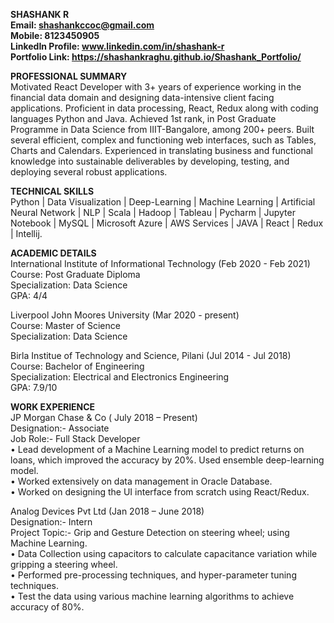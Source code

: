 <b>  SHASHANK R <br /> 
  Email: shashankccoc@gmail.com<br /> 
  Mobile: 8123450905<br /> 
  LinkedIn Profile: www.linkedin.com/in/shashank-r<br/>
  Portfolio Link: https://shashankraghu.github.io/Shashank_Portfolio/</b>

<b>PROFESSIONAL SUMMARY<br /> </b>
Motivated React Developer with 3+ years of experience working in the financial data domain and designing data-intensive client facing applications. Proficient in data processing, React, Redux along with coding languages Python and Java. Achieved 1st rank, in Post Graduate Programme in Data Science from IIIT-Bangalore, among 200+ peers. Built several efficient, complex and functioning web interfaces, such as Tables, Charts and Calendars. Experienced in translating business and functional knowledge into sustainable deliverables by developing, testing, and deploying several robust applications. 

<b>TECHNICAL SKILLS<br /> </b>
Python | Data Visualization | Deep-Learning | Machine Learning | Artificial Neural Network | NLP | Scala | Hadoop | Tableau | Pycharm | Jupyter Notebook | MySQL | Microsoft Azure | AWS Services | JAVA | React | Redux | Intellij.

<b>ACADEMIC DETAILS<br/></b>
International Institute of Informational Technology (Feb 2020 - Feb 2021)<br/>
Course: Post Graduate Diploma<br/>
Specialization: Data Science<br/>
GPA: 4/4

Liverpool John Moores University (Mar 2020 - present) <br/>
Course: Master of Science<br/>
Specialization: Data Science<br/>

Birla Institue of Technology and Science, Pilani (Jul 2014 - Jul 2018)<br/>
Course: Bachelor of Engineering<br/>
Specialization: Electrical and Electronics Engineering<br/>
GPA: 7.9/10

<b>WORK EXPERIENCE<br/></b>
JP Morgan Chase & Co ( July 2018 – Present)<br/>
Designation:- Associate<br/>
Job Role:-  Full Stack Developer<br/>
•	Lead development of a Machine Learning model to predict returns on loans, which improved the accuracy by 20%. Used ensemble deep-learning model.<br/>
•	Worked extensively on data management in Oracle Database.<br/>
•	Worked on designing the UI interface from scratch using React/Redux.<br/>

Analog Devices Pvt Ltd (Jan 2018 – June 2018)<br/>
Designation:- Intern<br/>
Project Topic:- Grip and Gesture Detection on steering wheel; using Machine Learning.<br/>
•	Data Collection using capacitors to calculate capacitance variation while gripping a steering wheel.<br/>
•	Performed pre-processing techniques, and hyper-parameter tuning techniques. <br/>
•	Test the data using various machine learning algorithms to achieve accuracy of 80%.<br/>
